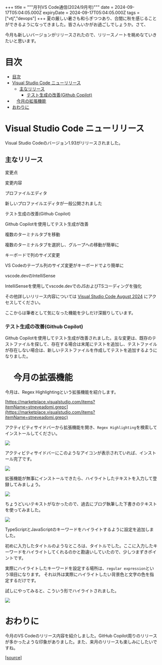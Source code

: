 +++
title = """月刊VS Code通信(2024/9月号)"""
date = 2024-09-17T05:04:05.000Z
expiryDate = 2024-09-17T05:04:05.000Z
tags = ["vtj","devops"]
+++
夏の厳しい暑さも和らぎつつあり、合間に秋を感じることができるようになってきました。皆さんいかがお過ごしでしょうか。さて、

今月も新しいバージョンがリリースされたので、リリースノートを眺めなていきたいと思います。

目次
==

*   [目次](#目次)
*   [Visual Studio Code ニューリリース](#Visual-Studio-Code-ニューリリース)
    *   [主なリリース](#主なリリース)
        *   [テスト生成の改善(Github Copilot)](#テスト生成の改善Github-Copilot)
*   　[今月の拡張機能](#今月の拡張機能)
*   [おわりに](#おわりに)

Visual Studio Code ニューリリース
==========================

Visual Studio Codeのバージョン1.93がリリースされました。

主なリリース
------

変更点

変更内容

プロファイルエディタ

新しいプロファイルエディタが一般公開されました

テスト生成の改善(Github Copilot)

Github Copilotを使用してテスト生成が改善

複数のターミナルタブを移動

複数のターミナルタブを選択し、グループへの移動が簡単に

キーボードで列のサイズ変更

VS Codeのテーブル列のサイズ変更がキーボードでより簡単に

vscode.devのIntelliSense

IntelliSenseを使用してvscode.devでのJSおよびTSコーディングを強化

その他詳しいリリース内容については [Visual Studio Code August 2024](https://code.visualstudio.com/updates/v1_93) にアクセスしてください。

ここからは筆者として気になった機能を少しだけ深掘りしています。

### テスト生成の改善(Github Copilot)

Github Copilotを使用してテスト生成が改善されました。主な変更は、既存のテストファイルを探して、存在する場合は末尾にテストを追加し、テストファイルが存在しない場合は、新しいテストファイルを作成してテストを追加するようになりました。

　今月の拡張機能
========

今月は、Regex Highlightingという拡張機能を紹介します。

[https://marketplace.visualstudio.com/items?itemName=stneveadomi.grepc](https://marketplace.visualstudio.com/items?itemName=stneveadomi.grepc)

アクティビティサイドバーから拡張機能を開き、`Regex Highlighting`を検索してインストールしてください。

![](https://cdn-ak.f.st-hatena.com/images/fotolife/v/virtualtech/20240925/20240925144413.png)

アクティビティサイドバーにこのようなアイコンが表示されていれば、インストール完了です。

![](https://cdn-ak.f.st-hatena.com/images/fotolife/v/virtualtech/20240925/20240925144428.png)

拡張機能が無事にインストールできたら、ハイライトしたテキストを入力して登録してみましょう。

![](https://cdn-ak.f.st-hatena.com/images/fotolife/v/virtualtech/20240925/20240925144424.png)

ちょうどいいテキストがなかったので、過去にブログ執筆した下書きのテキストを使ってみました。

![](https://cdn-ak.f.st-hatena.com/images/fotolife/v/virtualtech/20240925/20240925144417.png)

TypeScriptとJavaScriptのキーワードをハイライトするように設定を追加しました。

初めに入力したタイトルのようなところは、タイトルでした。ここに入力したキーワードをハイライトしてくれるのかと勘違いしていたので、少しつまずきポイントです。

実際にハイライトしたキーワードを設定する場所は、`regular expression`という項目になります。 それ以外は実際にハイライトしたい背景色と文字の色を指定するだけです。

試しにやってみると、こういう形でハイライトされました。

![](https://cdn-ak.f.st-hatena.com/images/fotolife/v/virtualtech/20240925/20240925144421.png)

おわりに
====

今月のVS Codeのリリース内容を紹介しました。GitHub Copilot周りのリリースが多かったような印象がありました。また、来月のリリースも楽しみにしたいですね。

[[source]](https://devops-blog.virtualtech.jp/entry/20240917/1726549445)
